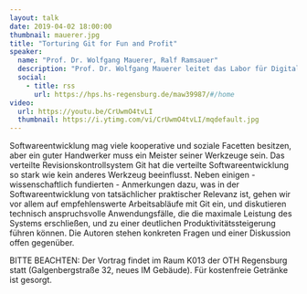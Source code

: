 ```yaml
---
layout: talk
date: 2019-04-02 18:00:00
thumbnail: mauerer.jpg
title: "Torturing Git for Fun and Profit"
speaker:
  name: "Prof. Dr. Wolfgang Mauerer, Ralf Ramsauer"
  description: "Prof. Dr. Wolfgang Mauerer leitet das Labor für Digitalisierung an der OTH Regensburg. Seine Forschungsgebiete umfassen quantitatives Softwareengineering, eingebettete Systeme und Quantencomputing. Ralf Ramsauer ist Doktorand im Labor für Digitalisierung. Er befasst sich mit quantitativen Softwareengineering und safety-kritischen eingebetten Echtzeitsystemen. Erfahrung mit Git sammelte er nicht nur durch Beiträge im Linux Betriebssystemkern, sondern auch als einer der Hauptentwickler des eingebetteten Echtzeithypervisors Jailhouse."
  social:
    - title: rss
      url: https://hps.hs-regensburg.de/maw39987/#/home
video:
  url: https://youtu.be/CrUwmO4tvLI
  thumbnail: https://i.ytimg.com/vi/CrUwmO4tvLI/mqdefault.jpg
---
```

Softwareentwicklung mag viele kooperative und soziale Facetten besitzen, aber ein guter Handwerker muss ein Meister seiner Werkzeuge sein. Das verteilte Revisionskontrollsystem Git hat die verteilte Softwareentwicklung so stark wie kein anderes Werkzeug beeinflusst.
Neben einigen - wissenschaftlich fundierten - Anmerkungen dazu, was in der Softwareentwicklung von tatsächlicher praktischer Relevanz ist, gehen wir vor allem auf empfehlenswerte Arbeitsabläufe mit Git ein, und diskutieren technisch anspruchsvolle Anwendungsfälle, die die maximale Leistung des Systems erschließen, und zu einer deutlichen Produktivitätssteigerung führen können. Die Autoren stehen konkreten Fragen und einer Diskussion offen gegenüber.


BITTE BEACHTEN: Der Vortrag findet im Raum K013 der OTH Regensburg statt (Galgenbergstraße 32, neues IM Gebäude). Für kostenfreie Getränke ist gesorgt.
